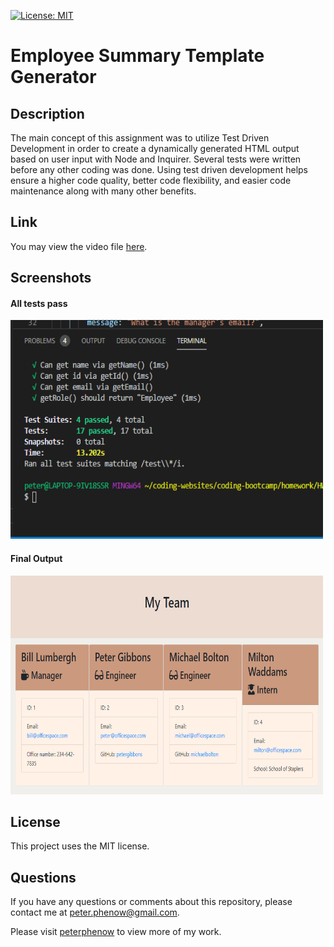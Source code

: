 [![License: MIT](https://img.shields.io/badge/License-MIT-yellow.svg)](https://opensource.org/licenses/MIT)

# Employee Summary Template Generator

## **Description**

The main concept of this assignment was to utilize Test Driven Development in order to create a dynamically generated HTML output based on user input with Node and Inquirer. Several tests were written before any other coding was done. Using test driven development helps ensure a higher code quality, better code flexibility, and easier code maintenance along with many other benefits.

## **Link**

You may view the video file [here](https://github.com/peterphenow/HW10_Employee_Summary_Template/blob/main/assets/walkthrough%20video.webm).

## **Screenshots**

#### **All tests pass**

<img src="./assets/test results.png" alt="final test results" width="500" height="350">

#### **Final Output**

<img src="./assets/final webpage.png" alt="final webpage" width="500" height="350">

## **License**

This project uses the MIT license.

## **Questions**

If you have any questions or comments about this repository, please contact me at peter.phenow@gmail.com.

Please visit [peterphenow](https://github.com/peterphenow) to view more of my work.
